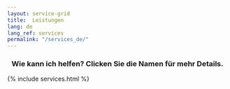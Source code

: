 ```yaml
---
layout: service-grid
title:  Leistungen
lang: de
lang_ref: services
permalink: "/services_de/"
---
```

<h3 align="center">Wie kann ich helfen? Clicken Sie die Namen für mehr Details.</h3>
{% include services.html %}

